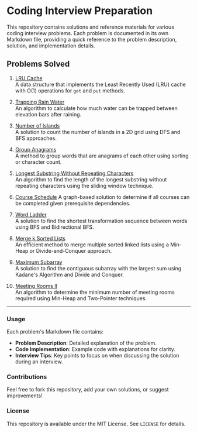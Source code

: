 # Coding Interview Preparation

This repository contains solutions and reference materials for various coding interview problems. Each problem is documented in its own Markdown file, providing a quick reference to the problem description, solution, and implementation details.

## Problems Solved

1. [LRU Cache](lru_cache_reference.md)  
   A data structure that implements the Least Recently Used (LRU) cache with O(1) operations for `get` and `put` methods.

2. [Trapping Rain Water](trapping_rain_water.md)  
   An algorithm to calculate how much water can be trapped between elevation bars after raining.

3. [Number of Islands](number_of_islands.md)  
   A solution to count the number of islands in a 2D grid using DFS and BFS approaches.

4. [Group Anagrams](group_anagrams.md)  
   A method to group words that are anagrams of each other using sorting or character count.

5. [Longest Substring Without Repeating Characters](longest_substring_no_repeats.md)  
   An algorithm to find the length of the longest substring without repeating characters using the sliding window technique.

6. [Course Schedule](course_schedule.md)
   A graph-based solution to determine if all courses can be completed given prerequisite dependencies.

7. [Word Ladder](word_ladder.md)  
   A solution to find the shortest transformation sequence between words using BFS and Bidirectional BFS.

8. [Merge k Sorted Lists](merge_k_sorted_lists.md)  
   An efficient method to merge multiple sorted linked lists using a Min-Heap or Divide-and-Conquer approach.

9. [Maximum Subarray](maximum_subarray.md)  
   A solution to find the contiguous subarray with the largest sum using Kadane's Algorithm and Divide and Conquer.

10. [Meeting Rooms II](meeting_rooms_ii.md)  
    An algorithm to determine the minimum number of meeting rooms required using Min-Heap and Two-Pointer techniques.
   
---

### Usage

Each problem's Markdown file contains:
- **Problem Description**: Detailed explanation of the problem.
- **Code Implementation**: Example code with explanations for clarity.
- **Interview Tips**: Key points to focus on when discussing the solution during an interview.

### Contributions
Feel free to fork this repository, add your own solutions, or suggest improvements!

### License
This repository is available under the MIT License. See `LICENSE` for details.

